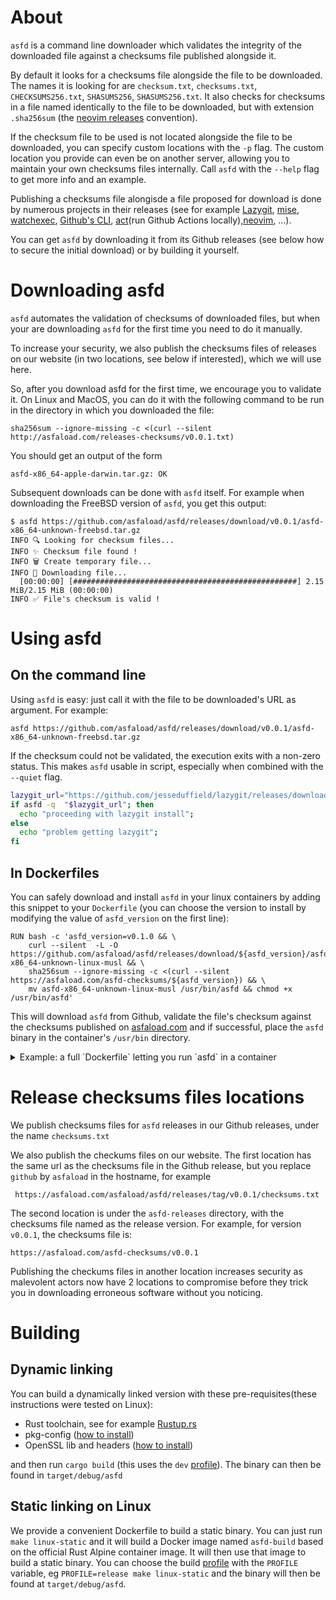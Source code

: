 # About

`asfd` is a command line downloader which validates the integrity of the downloaded file against a checksums file published alongside it.

By default it looks for a checksums file alongside the file to be downloaded. The names it is looking for are `checksum.txt`, `checksums.txt`, `CHECKSUMS256.txt`, `SHASUMS256`, `SHASUMS256.txt`. It also checks for checksums in a file named identically to the file to be downloaded, but with extension `.sha256sum` (the [neovim releases](https://github.com/neovim/neovim/releases) convention).

If the checksum file to be used is not located alongside the file to be downloaded, you can specify custom locations with the `-p` flag. The custom location you provide can even be on another server, allowing you to maintain your own checksums files internally. Call `asfd` with the `--help` flag to get more info and an example.

Publishing a checksums file alongisde a file proposed for download is done by numerous projects in their releases (see for example [Lazygit](https://github.com/jesseduffield/lazydocker), [mise](https://github.com/jdx/mise), [watchexec](https://github.com/watchexec/watchexec), [Github's CLI](https://github.com/cli/cli/), [act](https://github.com/nektos/act/releases/tag/v0.2.66)(run Github Actions locally),[neovim](https://github.com/neovim/neovim), ...).

You can get `asfd` by downloading it from its Github releases (see below how to secure the initial download) or by building it yourself.

# Downloading asfd

`asfd` automates the validation of checksums of downloaded files, but when your are downloading `asfd` for the first time you need to do it manually.

To increase your security, we also publish the checksums files of releases on our website (in two locations, see below if interested), which we will use here.

So, after you download asfd for the first time, we encourage you to validate it. On Linux and MacOS, you can do it with the following command to be run in the directory in which you downloaded the file:
```
sha256sum --ignore-missing -c <(curl --silent  http://asfaload.com/releases-checksums/v0.0.1.txt)
```
You should get an output of the form
```
asfd-x86_64-apple-darwin.tar.gz: OK
```
Subsequent downloads can be done with `asfd` itself. For example when downloading the FreeBSD version of `asfd`, you get this output:
```
$ asfd https://github.com/asfaload/asfd/releases/download/v0.0.1/asfd-x86_64-unknown-freebsd.tar.gz
INFO 🔍 Looking for checksum files...
INFO ✨ Checksum file found !
INFO 🗑️ Create temporary file...
INFO 🚚 Downloading file...
  [00:00:00] [##################################################] 2.15 MiB/2.15 MiB (00:00:00)
INFO ✅ File's checksum is valid !
```
# Using asfd

## On the command line
Using `asfd` is easy: just call it with the file to be downloaded's URL as argument. For example:
```
asfd https://github.com/asfaload/asfd/releases/download/v0.0.1/asfd-x86_64-unknown-freebsd.tar.gz
```

If the checksum could not be validated, the execution exits with a non-zero status. This makes `asfd` usable in script, especially when combined with the `--quiet` flag.


```bash
lazygit_url="https://github.com/jesseduffield/lazygit/releases/download/v0.44.0/lazygit_0.44.0_freebsd_arm64.tar.gz"
if asfd -q  "$lazygit_url"; then
  echo "proceeding with lazygit install";
else
  echo "problem getting lazygit";
fi
```

## In Dockerfiles

You can safely download and install `asfd` in your linux containers by adding this snippet to your `Dockerfile` (you can choose the version to install by modifying the value of `asfd_version` on the first line):
```
RUN bash -c 'asfd_version=v0.1.0 && \
    curl --silent  -L -O https://github.com/asfaload/asfd/releases/download/${asfd_version}/asfd-x86_64-unknown-linux-musl && \
    sha256sum --ignore-missing -c <(curl --silent  https://asfaload.com/asfd-checksums/${asfd_version}) && \
    mv asfd-x86_64-unknown-linux-musl /usr/bin/asfd && chmod +x /usr/bin/asfd'
```

This will download `asfd` from Github, validate the file's checksum against the checksums published on [asfaload.com](http://www.asfaload.com/asfd-checksums) and if successful, place the `asfd` binary in the container's `/usr/bin` directory.

<details>
<summary>
Example: a full `Dockerfile` letting you run `asfd` in a container
</summary>

```
FROM ubuntu

RUN apt-get update && apt-get install -y curl
RUN bash -c 'asfd_version=v0.1.0 && \
    curl --silent  -L -O https://github.com/asfaload/asfd/releases/download/${asfd_version}/asfd-x86_64-unknown-linux-musl && \
    sha256sum --ignore-missing -c <(curl --silent  https://asfaload.com/asfd-checksums/${asfd_version}) && \
    mv asfd-x86_64-unknown-linux-musl /usr/bin/asfd && chmod +x /usr/bin/asfd'

ENTRYPOINT [ "/usr/bin/asfd" ]
```
Using the image built with this `Dockerfile`, you can display the help of `asfd` with
```
docker run -it --rm 0f8748 --help
```

</details>


# Release checksums files locations

We publish checksums files for `asfd` releases in our Github releases, under the name `checksums.txt`

We also publish the checkums files on our website.
The first location has the same url as the checksums file in the Github release, but you replace `github` by `asfaload` in the hostname, for example
```
 https://asfaload.com/asfaload/asfd/releases/tag/v0.0.1/checksums.txt
```

The second location is under the  `asfd-releases` directory, with the checksums file named as the release version. For example, for version `v0.0.1`, the checksums file is:
```
https://asfaload.com/asfd-checksums/v0.0.1
```

Publishing the checkums files in another location increases security as malevolent actors now have 2 locations to compromise before they trick you in downloading erroneous software without you noticing.

# Building

## Dynamic linking

You can build a dynamically linked version with these pre-requisites(these instructions were tested on Linux):

* Rust toolchain, see for example [Rustup.rs](https://rustup.rs/)
* pkg-config ([how to install](https://command-not-found.com/pkg-config))
* OpenSSL lib and headers ([how to install](https://docs.rs/openssl/0.10.16/openssl/#automatic))

and then run `cargo build` (this uses the `dev` [profile](https://doc.rust-lang.org/cargo/reference/profiles.html)). The binary can then be found in `target/debug/asfd`

## Static linking on Linux

We provide a convenient Dockerfile to build a static binary. You can just run `make linux-static` and it will build a Docker image named `asfd-build` based on the official Rust Alpine container image. It will then use that image to build a static binary. You can choose the build [profile](https://doc.rust-lang.org/cargo/reference/profiles.html) with the `PROFILE` variable, eg `PROFILE=release make linux-static` and the binary will then be found at `target/debug/asfd`.
